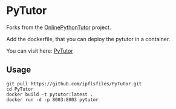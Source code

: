 # PyTutor

Forks from the [OnlinePythonTutor](https://github.com/pgbovine/OnlinePythonTutor) project.

Add the dockerfile, that you can deploy the pytutor in a container.

You can visit here: [PyTutor](http://pytutor.seamile.cn/)

## Usage

```shell
git pull https://github.com/ipflsfiles/PyTutor.git
cd PyTutor
docker build -t pytutor:latest .
docker run -d -p 8003:8003 pytutor
```
